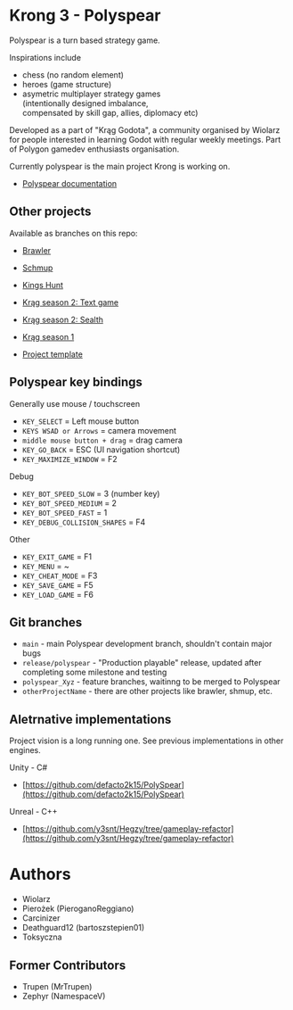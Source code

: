 # Krong 3 - Polyspear

Polyspear is a turn based strategy game.

Inspirations include
- chess (no random element)
- heroes (game structure)
- asymetric multiplayer strategy games \
(intentionally designed imbalance,\
compensated by skill gap, allies, diplomacy etc)

Developed as a part of "Krąg Godota", a community organised by Wiolarz
for people interested in learning Godot with regular weekly meetings.
Part of Polygon gamedev enthusiasts organisation.

Currently polyspear is the main project Krong is working on.

- [Polyspear documentation](Documentation/readme.md)

## Other projects

Available as branches on this repo:

 - [Brawler](https://github.com/Wiolarz/Krong/tree/Brawler)

 - [Schmup](https://github.com/Wiolarz/Krong/tree/Shmup)

 - [Kings Hunt](https://github.com/Wiolarz/Krong/tree/King's_Hunt_development)

 - [Krąg season 2: Text game](https://github.com/Wiolarz/Krong/tree/K2TextGame1)

 - [Krąg season 2: Sealth](https://github.com/Wiolarz/Krong/tree/K2CrowdStealth)

 - [Krąg season 1](https://github.com/Wiolarz/Krong/tree/season_1)

 - [Project template](https://github.com/Wiolarz/Krong/tree/Project_Template)


## Polyspear key bindings

Generally use mouse / touchscreen

- `KEY_SELECT` = Left mouse button
- `KEYS WSAD or Arrows` = camera movement
- `middle mouse button + drag` = drag camera
- `KEY_GO_BACK` = ESC (UI navigation shortcut)
- `KEY_MAXIMIZE_WINDOW` = F2

Debug
- `KEY_BOT_SPEED_SLOW` = 3 (number key)
- `KEY_BOT_SPEED_MEDIUM` = 2
- `KEY_BOT_SPEED_FAST` = 1
- `KEY_DEBUG_COLLISION_SHAPES` = F4

Other
- `KEY_EXIT_GAME` = F1
- `KEY_MENU` = ~
- `KEY_CHEAT_MODE` = F3
- `KEY_SAVE_GAME` = F5
- `KEY_LOAD_GAME` = F6



## Git branches

- `main` - main Polyspear development branch, shouldn't contain major bugs
- `release/polyspear` - "Production playable" release, updated after completing some milestone and testing
- `polyspear_Xyz` - feature branches, waitinng to be merged to Polyspear
- `otherProjectName` - there are other projects like brawler, shmup, etc.

## Aletrnative implementations

Project vision is a long running one. See previous implementations in other engines.


Unity - C#
- [https://github.com/defacto2k15/PolySpear](https://github.com/defacto2k15/PolySpear)

Unreal - C++
- [https://github.com/y3snt/Hegzy/tree/gameplay-refactor](https://github.com/y3snt/Hegzy/tree/gameplay-refactor)



# Authors

- Wiolarz
- Pierożek (PieroganoReggiano)
- Carcinizer
- Deathguard12 (bartoszstepien01)
- Toksyczna

## Former Contributors

- Trupen (MrTrupen)
- Zephyr (NamespaceV)
